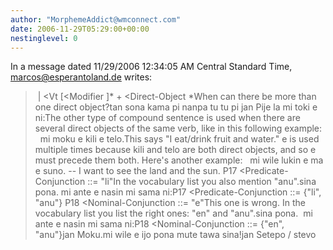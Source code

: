 ```yaml
---
author: "MorphemeAddict@wmconnect.com"
date: 2006-11-29T05:29:00+00:00
nestinglevel: 0
---
```

In a message dated 11/29/2006 12:34:05 AM Central Standard Time, [marcos@esperantoland.de](mailto://marcos@esperantoland.de) writes:

>  | <Vt
> \[<Modifier
>\]\* + <Direct-Object
>\*When can there be more than one direct object?tan sona kama pi nanpa tu tu pi jan Pije la mi toki e ni:The other type of compound sentence is used when there are several direct objects of the same verb, like in this following example:   mi moku e kili e telo.This says "I eat/drink fruit and water." e is used multiple times because kili and telo are both direct objects, and so e must precede them both. Here's another example:   mi wile lukin e ma e suno. --
 I want to see the land and the sun. 
> P17 <Predicate-Conjunction
> ::= "li"In the vocabulary list you also mention "anu".sina pona. mi ante e nasin mi sama ni:P17 <Predicate-Conjunction
> ::= {"li", "anu"}
> P18 <Nominal-Conjunction
> ::= "e"This one is wrong. In the vocabulary list you list the right ones: "en" and "anu".sina pona.  mi ante e nasin mi sama ni:P18 <Nominal-Conjunction
> ::= {"en", "anu"}jan Moku.mi wile e ijo pona mute tawa sina!jan Setepo / stevo